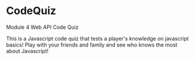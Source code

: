 # CodeQuiz
Module 4 Web API Code Quiz

This is a Javascript code quiz that tests a player's knowledge on javascript basics! Play with your friends and family and see who knows the most about Javascript!
